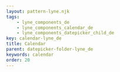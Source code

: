 ```yaml
---
layout: pattern-lyne.njk
tags: 
    - lyne_components_de
    - lyne_components_calendar_de
    - lyne_components_datepicker_child_de
key: calendar-lyne_de
title: Calendar
parent: datepicker-folder-lyne_de
keywords: calendar
order: 20
---
```

